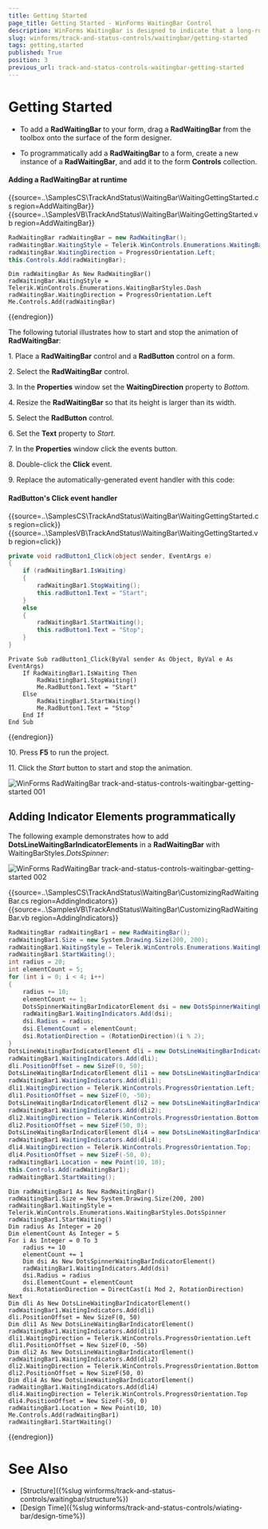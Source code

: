 ```yaml
---
title: Getting Started
page_title: Getting Started - WinForms WaitingBar Control
description: WinForms WaitingBar is designed to indicate that a long-running operation with indeterminate  length is undergoing.
slug: winforms/track-and-status-controls/waitingbar/getting-started
tags: getting,started
published: True
position: 3
previous_url: track-and-status-controls-waitingbar-getting-started
---
```


# Getting Started

* To add a __RadWaitingBar__ to your form, drag a __RadWaitingBar__ from the toolbox onto the surface of the form designer.

* To programmatically add a __RadWaitingBar__ to a form, create a new instance of a __RadWaitingBar__, and add it to the form __Controls__ collection.

#### Adding a RadWaitingBar at runtime

{{source=..\SamplesCS\TrackAndStatus\WaitingBar\WaitingGettingStarted.cs region=AddWaitingBar}} 
{{source=..\SamplesVB\TrackAndStatus\WaitingBar\WaitingGettingStarted.vb region=AddWaitingBar}} 

````C#
RadWaitingBar radWaitingBar = new RadWaitingBar();
radWaitingBar.WaitingStyle = Telerik.WinControls.Enumerations.WaitingBarStyles.Dash;
radWaitingBar.WaitingDirection = ProgressOrientation.Left;
this.Controls.Add(radWaitingBar);

````
````VB.NET
Dim radWaitingBar As New RadWaitingBar()
radWaitingBar.WaitingStyle = Telerik.WinControls.Enumerations.WaitingBarStyles.Dash
radWaitingBar.WaitingDirection = ProgressOrientation.Left
Me.Controls.Add(radWaitingBar)

````

{{endregion}} 


The following tutorial illustrates how to start and stop the animation of __RadWaitingBar__:


1\. Place a __RadWaitingBar__ control and a __RadButton__ control on a form.

2\. Select the __RadWaitingBar__ control.

3\. In the __Properties__ window set the __WaitingDirection__ property to *Bottom*.

4\. Resize the __RadWaitingBar__ so that its height is larger than its width.

5\. Select the __RadButton__ control.

6\. Set the __Text__ property to *Start*.

7\. In the __Properties__ window click the events button.

8\. Double-click the __Click__ event.

9\. Replace the automatically-generated event handler with this code:

#### RadButton's Click event handler

{{source=..\SamplesCS\TrackAndStatus\WaitingBar\WaitingGettingStarted.cs region=click}} 
{{source=..\SamplesVB\TrackAndStatus\WaitingBar\WaitingGettingStarted.vb region=click}} 

````C#
private void radButton1_Click(object sender, EventArgs e)
{
    if (radWaitingBar1.IsWaiting)
    {
        radWaitingBar1.StopWaiting();
        this.radButton1.Text = "Start";
    }
    else
    {
        radWaitingBar1.StartWaiting();
        this.radButton1.Text = "Stop";
    }
}

````
````VB.NET
Private Sub radButton1_Click(ByVal sender As Object, ByVal e As EventArgs)
    If RadWaitingBar1.IsWaiting Then
        RadWaitingBar1.StopWaiting()
        Me.RadButton1.Text = "Start"
    Else
        RadWaitingBar1.StartWaiting()
        Me.RadButton1.Text = "Stop"
    End If
End Sub

````

{{endregion}} 

10\. Press __F5__ to run the project.

11\. Click the *Start* button to start and stop the animation.

![WinForms RadWaitingBar track-and-status-controls-waitingbar-getting-started 001](images/track-and-status-controls-waitingbar-getting-started001.gif)

## Adding Indicator Elements programmatically

The following example demonstrates how to add __DotsLineWaitingBarIndicatorElements__ in a __RadWaitingBar__ with WaitingBarStyles.*DotsSpinner*:

![WinForms RadWaitingBar track-and-status-controls-waitingbar-getting-started 002](images/track-and-status-controls-waitingbar-getting-started002.gif)

{{source=..\SamplesCS\TrackAndStatus\WaitingBar\CustomizingRadWaitingBar.cs region=AddingIndicators}} 
{{source=..\SamplesVB\TrackAndStatus\WaitingBar\CustomizingRadWaitingBar.vb region=AddingIndicators}} 

````C#
RadWaitingBar radWaitingBar1 = new RadWaitingBar();
radWaitingBar1.Size = new System.Drawing.Size(200, 200);
radWaitingBar1.WaitingStyle = Telerik.WinControls.Enumerations.WaitingBarStyles.DotsSpinner;
radWaitingBar1.StartWaiting();
int radius = 20;
int elementCount = 5;
for (int i = 0; i < 4; i++)
{
    radius += 10;
    elementCount += 1;
    DotsSpinnerWaitingBarIndicatorElement dsi = new DotsSpinnerWaitingBarIndicatorElement();
    radWaitingBar1.WaitingIndicators.Add(dsi);
    dsi.Radius = radius;
    dsi.ElementCount = elementCount;
    dsi.RotationDirection = (RotationDirection)(i % 2);
}
DotsLineWaitingBarIndicatorElement dli = new DotsLineWaitingBarIndicatorElement();
radWaitingBar1.WaitingIndicators.Add(dli);
dli.PositionOffset = new SizeF(0, 50);
DotsLineWaitingBarIndicatorElement dli1 = new DotsLineWaitingBarIndicatorElement();
radWaitingBar1.WaitingIndicators.Add(dli1);
dli1.WaitingDirection = Telerik.WinControls.ProgressOrientation.Left;
dli1.PositionOffset = new SizeF(0, -50);
DotsLineWaitingBarIndicatorElement dli2 = new DotsLineWaitingBarIndicatorElement();
radWaitingBar1.WaitingIndicators.Add(dli2);
dli2.WaitingDirection = Telerik.WinControls.ProgressOrientation.Bottom;
dli2.PositionOffset = new SizeF(50, 0);
DotsLineWaitingBarIndicatorElement dli4 = new DotsLineWaitingBarIndicatorElement();
radWaitingBar1.WaitingIndicators.Add(dli4);
dli4.WaitingDirection = Telerik.WinControls.ProgressOrientation.Top;
dli4.PositionOffset = new SizeF(-50, 0);
radWaitingBar1.Location = new Point(10, 10);
this.Controls.Add(radWaitingBar1);
radWaitingBar1.StartWaiting();

````
````VB.NET
Dim radWaitingBar1 As New RadWaitingBar()
radWaitingBar1.Size = New System.Drawing.Size(200, 200)
radWaitingBar1.WaitingStyle = Telerik.WinControls.Enumerations.WaitingBarStyles.DotsSpinner
radWaitingBar1.StartWaiting()
Dim radius As Integer = 20
Dim elementCount As Integer = 5
For i As Integer = 0 To 3
    radius += 10
    elementCount += 1
    Dim dsi As New DotsSpinnerWaitingBarIndicatorElement()
    radWaitingBar1.WaitingIndicators.Add(dsi)
    dsi.Radius = radius
    dsi.ElementCount = elementCount
    dsi.RotationDirection = DirectCast(i Mod 2, RotationDirection)
Next
Dim dli As New DotsLineWaitingBarIndicatorElement()
radWaitingBar1.WaitingIndicators.Add(dli)
dli.PositionOffset = New SizeF(0, 50)
Dim dli1 As New DotsLineWaitingBarIndicatorElement()
radWaitingBar1.WaitingIndicators.Add(dli1)
dli1.WaitingDirection = Telerik.WinControls.ProgressOrientation.Left
dli1.PositionOffset = New SizeF(0, -50)
Dim dli2 As New DotsLineWaitingBarIndicatorElement()
radWaitingBar1.WaitingIndicators.Add(dli2)
dli2.WaitingDirection = Telerik.WinControls.ProgressOrientation.Bottom
dli2.PositionOffset = New SizeF(50, 0)
Dim dli4 As New DotsLineWaitingBarIndicatorElement()
radWaitingBar1.WaitingIndicators.Add(dli4)
dli4.WaitingDirection = Telerik.WinControls.ProgressOrientation.Top
dli4.PositionOffset = New SizeF(-50, 0)
radWaitingBar1.Location = New Point(10, 10)
Me.Controls.Add(radWaitingBar1)
radWaitingBar1.StartWaiting()

````

{{endregion}}

# See Also

* [Structure]({%slug winforms/track-and-status-controls/waitingbar/structure%})	
* [Design Time]({%slug winforms/track-and-status-controls/wiating-bar/design-time%})
